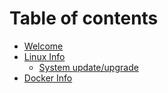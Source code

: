# Table of contents

* [Welcome](README.md)
* [Linux Info](linux-info/README.md)
  * [System update/upgrade](linux-info/system-update-upgrade.md)
* [Docker Info](docker-info.md)
